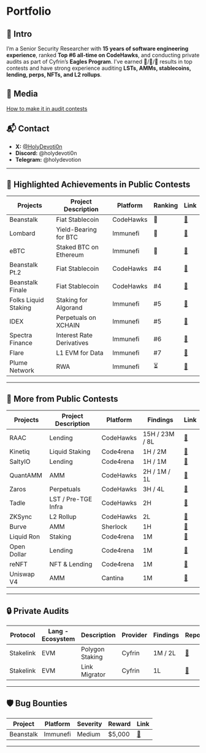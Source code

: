 # Portfolio

## 🔹 Intro
I’m a Senior Security Researcher with **15 years of software engineering experience**, ranked **Top #6 all-time on CodeHawks**, and conducting private audits as part of Cyfrin’s **Eagles Program**. I’ve earned 🥇/🥈/🥉 results in top contests and have strong experience auditing **LSTs, AMMs, stablecoins, lending, perps, NFTs, and L2 rollups**.  

## 🎥 Media
[How to make it in audit contests](https://www.youtube.com/watch?v=pspkihUDAsY)

## 📬 Contact
- **X:** [@HolyDevoti0n](https://x.com/HolyDevoti0n)  
- **Discord:** @holydevoti0n  
- **Telegram:** @holydevotion  

---

## 🌟 Highlighted Achievements in Public Contests  

| Projects             | Project Description       | Platform   | Ranking | Link |
|----------------------|---------------------------|------------|---------|------|
| Beanstalk            | Fiat Stablecoin           | CodeHawks  | 🥇       | [🔗](https://codehawks.cyfrin.io/c/2024-02-Beanstalk-1/results?lt=contest&page=1&sc=reward&sj=reward&t=leaderboard) |
| Lombard              | Yield-Bearing for BTC     | Immunefi   | 🥈       | [🔗](https://immunefi.com/audit-competition/audit-comp-lombard/leaderboard/#top) |
| eBTC                 | Staked BTC on Ethereum    | Immunefi   | 🥉       | [🔗](https://immunefi.com/audit-competition/ebtc-boost/leaderboard/#top) |
| Beanstalk Pt.2       | Fiat Stablecoin           | CodeHawks  | #4      | [🔗](https://codehawks.cyfrin.io/c/2024-04-beanstalk-2/results?lt=contest&page=1&sc=reward&sj=reward&t=leaderboard) |
| Beanstalk Finale     | Fiat Stablecoin           | CodeHawks  | #4      | [🔗](https://codehawks.cyfrin.io/c/2024-05-beanstalk-the-finale/results?lt=contest&page=1&sc=reward&sj=reward&t=leaderboard) |
| Folks Liquid Staking | Staking for Algorand      | Immunefi   | #5      | [🔗](https://immunefi.com/audit-competition/folks-finance-liquid-staking-audit-competition/leaderboard/#top) |
| IDEX                 | Perpetuals on XCHAIN      | Immunefi   | #5      | [🔗](https://immunefi.com/audit-competition/boost-idex/information/?utm_source=explore_results) |
| Spectra Finance      | Interest Rate Derivatives | Immunefi   | #6      | [🔗](https://immunefi.com/audit-competition/audit-comp-spectra-finance/leaderboard/#top) |
| Flare                | L1 EVM for Data           | Immunefi   | #7      | [🔗](https://immunefi.com/audit-competition/audit-comp-flare-fassets/leaderboard/#top) |
| Plume Network      | RWA                  | Immunefi    | ⏳              | [🔗](https://immunefi.com/audit-competition/plume-network-attackathon/information/?utm_source=explore_results) |

---

## 📑 More from Public Contests  

| Projects        | Project Description | Platform   | Findings         | Link |
|-----------------|----------------------|------------|------------------|------|
| RAAC            | Lending              | CodeHawks  | 15H / 23M / 8L  | [🔗](https://codehawks.cyfrin.io/c/2025-02-raac/results?lt=contest&page=4&sc=reward&sj=reward&t=report) |
| Kinetiq         | Liquid Staking       | Code4rena  | 1H / 2M         | [🔗](https://code4rena.com/reports/2025-04-kinetiq) |
| SaltyIO         | Lending              | Code4rena  | 1H / 1M         | [🔗](https://code4rena.com/reports/2024-01-salty) |
| QuantAMM        | AMM                  | CodeHawks  | 2H / 1M / 1L    | [🔗](https://codehawks.cyfrin.io/c/2024-12-quantamm/results?lt=contest&page=1&sc=reward&sj=reward&t=report) |
| Zaros           | Perpetuals           | CodeHawks  | 3H / 4L         | [🔗](https://codehawks.cyfrin.io/c/2024-07-zaros/results?lt=contest&page=1&sc=reward&sj=reward&t=report) |
| Tadle           | LST / Pre-TGE Infra  | CodeHawks  | 2H              | [🔗](https://codehawks.cyfrin.io/c/2024-08-tadle/results?lt=contest&page=1&sc=reward&sj=reward&t=report) |
| ZKSync          | L2 Rollup            | CodeHawks  | 2L              | [🔗](https://codehawks.cyfrin.io/c/2024-10-zksync/results?lt=contest&page=1&sc=reward&sj=reward&t=report) |
| Burve           | AMM                  | Sherlock   | 1H              | [🔗](https://audits.sherlock.xyz/contests/858) |
| Liquid Ron      | Staking              | Code4rena  | 1M              | [🔗](https://code4rena.com/reports/2025-01-liquid-ron) |
| Open Dollar     | Lending              | Code4rena  | 1M              | [🔗](https://code4rena.com/reports/2023-10-opendollar#overview) |
| reNFT           | NFT & Lending        | Code4rena  | 1M              | [🔗](https://code4rena.com/reports/2024-01-renft) |
| Uniswap V4      | AMM                  | Cantina    | 1M              | [🔗](https://cantina.xyz/code/e2cf6906-ec8b-4c78-a585-74ac90615659/overview) |

---

## 🔒 Private Audits  

| Protocol   | Lang - Ecosystem | Description     | Provider | Findings  | Report |
|------------|------------------|-----------------|----------|-----------|--------|
| Stakelink  | EVM              | Polygon Staking | Cyfrin   | 1M / 2L   | [🔗](https://github.com/Cyfrin/cyfrin-audit-reports/blob/9684b1b947fdeee8df52aea720a3a3071206d4ec/reports_md/2025-05-19-cyfrin-stakedotlink-polygon-staking-v2.0.md) |
| Stakelink  | EVM              | Link Migrator   | Cyfrin   | 1L        | [🔗](https://github.com/Cyfrin/cyfrin-audit-reports/blob/9684b1b947fdeee8df52aea720a3a3071206d4ec/reports_md/2025-06-04-cyfrin-stakelink-pr152-linkmigrator-v2.0.md) |

---

## 🛡️ Bug Bounties  

| Project   | Platform  | Severity | Reward  | Link |
|-----------|-----------|----------|---------|------|
| Beanstalk | Immunefi  | Medium   | $5,000  | [🔗](https://community.bean.money/bug-reports/bic-notes/report-35860) |

---

